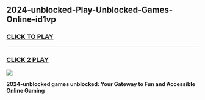 
## 2024-unblocked-Play-Unblocked-Games-Online-id1vp
<h3>
<a href="https://premium76.site?title=2024-unblocked&ref=25A">CLICK TO PLAY</a></h3>
<hr>

<h3>
<a href="https://premium76.site?title=2024-unblocked&ref=25A">CLICK 2 PLAY</a>
  
</h3>

<a href="https://premium76.site?title=2024-unblocked&ref=25A"><img src="https://clearcache.store/games.png"></a>


**2024-unblocked games unblocked: Your Gateway to Fun and Accessible Online Gaming**

